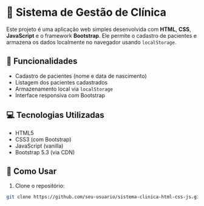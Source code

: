 # 🏥 Sistema de Gestão de Clínica

Este projeto é uma aplicação web simples desenvolvida com **HTML**, **CSS**, **JavaScript** e o framework **Bootstrap**. Ele permite o cadastro de pacientes e armazena os dados localmente no navegador usando `localStorage`.

## 🔧 Funcionalidades

- Cadastro de pacientes (nome e data de nascimento)
- Listagem dos pacientes cadastrados
- Armazenamento local via `localStorage`
- Interface responsiva com Bootstrap

## 💻 Tecnologias Utilizadas

- HTML5
- CSS3 (com Bootstrap)
- JavaScript (vanilla)
- Bootstrap 5.3 (via CDN)

## 🚀 Como Usar

1. Clone o repositório:
```bash
git clone https://github.com/seu-usuario/sistema-clinica-html-css-js.git